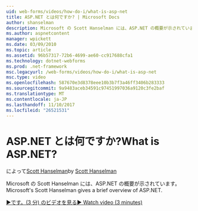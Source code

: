 ```yaml
---
uid: web-forms/videos/how-do-i/what-is-asp-net
title: ASP.NET とは何ですか? | Microsoft Docs
author: shanselman
description: Microsoft の Scott Hanselman には、ASP.NET の概要が示されています。
ms.author: aspnetcontent
manager: wpickett
ms.date: 03/09/2010
ms.topic: article
ms.assetid: 96b57317-72b6-4699-ae60-cc917688cfa1
ms.technology: dotnet-webforms
ms.prod: .net-framework
msc.legacyurl: /web-forms/videos/how-do-i/what-is-asp-net
msc.type: video
ms.openlocfilehash: 587670e3d8378eee10b3b7f3a46ff3406b283333
ms.sourcegitcommit: 9a9483aceb34591c97451997036a9120c3fe2baf
ms.translationtype: MT
ms.contentlocale: ja-JP
ms.lasthandoff: 11/10/2017
ms.locfileid: "26521531"
---
```

<a name="what-is-aspnet"></a><span data-ttu-id="30a8b-104">ASP.NET とは何ですか?</span><span class="sxs-lookup"><span data-stu-id="30a8b-104">What is ASP.NET?</span></span>
====================
<span data-ttu-id="30a8b-105">によって[Scott Hanselman](https://github.com/shanselman)</span><span class="sxs-lookup"><span data-stu-id="30a8b-105">by [Scott Hanselman](https://github.com/shanselman)</span></span>

<span data-ttu-id="30a8b-106">Microsoft の Scott Hanselman には、ASP.NET の概要が示されています。</span><span class="sxs-lookup"><span data-stu-id="30a8b-106">Microsoft's Scott Hanselman gives a brief overview of ASP.NET.</span></span>

[<span data-ttu-id="30a8b-107">&#9654;です。(3 分) のビデオを見る</span><span class="sxs-lookup"><span data-stu-id="30a8b-107">&#9654; Watch video (3 minutes)</span></span>](https://channel9.msdn.com/Blogs/ASP-NET-Site-Videos/what-is-asp-net)

